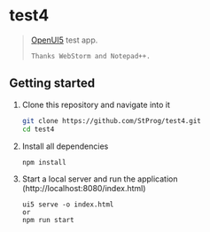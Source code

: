 
# test4
> [OpenUI5](https://github.com/SAP/openui5) test app.
> ```
> Thanks WebStorm and Notepad++.

## Getting started
1. Clone this repository and navigate into it
    ```sh
    git clone https://github.com/StProg/test4.git
    cd test4
    ```
2. Install all dependencies
    ```  
    npm install
    ```    
1. Start a local server and run the application (http://localhost:8080/index.html)
    ```
    ui5 serve -o index.html
    or
    npm run start
    ```
